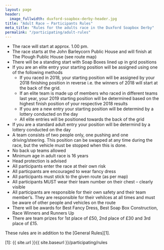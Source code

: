 ```yaml
---
layout: page
header:
  image_fullwidth: duxford-soapbox-derby-header.jpg
title: "Adult Race – Participants Rules"
meta_title: "Rules for the adults race in the Duxford Soapbox Derby"
permalink: "/participating/adult-rules"
---
```


* The race will start at approx. 1.00 pm.
* The race starts at the John Barleycorn Public House and will finish at The Plough Public House (see route map)
* There will be a standing start with Soap Boxes lined up in grid positions
* If you are an elite entry your starting position will be assigned using one of the following methods
  * If you raced in 2018, your starting position will be assigned by your 2018 finishing position in reverse i.e. the winners of 2018 will start at the back of the grid. 
  * If an elite team is made up of members who raced in different teams last year, your 2019 starting position will be determined based on the highest finish position of your respective 2018 results
  * If you are a new entry your starting position will be determind by a lottery conducted on the day
  * All elite entries will be positioned towards the back of the grid
* If you are a standard adult entry your position will be determind by a lottery conducted on the day
* A team consists of two people only, one pushing and one driving/steering. This position can be swapped at any time during the race, but the vehicle must be stopped when this is done.
* No back up teams allowed
* Minimum age in adult race is 16 years
* Head protection is advised
* All participants enter the race at their own risk
* All particpants are encouraged to wear fancy dress
* All participants must stick to the given route (as per map)
* All participants MUST wear their team number on their chest – clearly visible
* All participants are responsible for their own safety and their team member’s. They are responsible for their vehilces at all times and must be aware of other people and vehicles on the route
* There will be awards for Best Fancy Dress, Best Soap Box Construction, Race Winners and Runners Up
* There are team prizes for 1st place of £50, 2nd place of £30 and 3rd place of £15.

These rules are in addition to the [General Rules][1].

[1]: {{ site.url }}{{ site.baseurl }}/participating/rules
